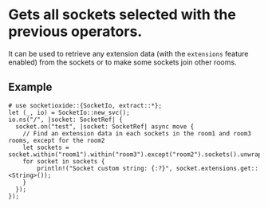 # Gets all sockets selected with the previous operators.

It can be used to retrieve any extension data (with the `extensions` feature enabled) from the sockets or to make some sockets join other rooms.

## Example
```
# use socketioxide::{SocketIo, extract::*};
let (_, io) = SocketIo::new_svc();
io.ns("/", |socket: SocketRef| {
  socket.on("test", |socket: SocketRef| async move {
    // Find an extension data in each sockets in the room1 and room3 rooms, except for the room2
    let sockets = socket.within("room1").within("room3").except("room2").sockets().unwrap();
    for socket in sockets {
        println!("Socket custom string: {:?}", socket.extensions.get::<String>());
    }
  });
});
